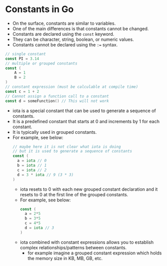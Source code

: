 # Constants in Go

- On the surface, constants are similar to variables.
- One of the main differences is that constants cannot be changed.
- Constants are declared using the `const` keyword.
- They can be character, string, boolean, or numeric values.
- Constants cannot be declared using the `:=` syntax.

```go
// single constant
const PI = 3.14
// multiple or grouped constants
const (
    A = 1
    B = 2
)
// constant expression (must be calculable at compile time)
const c = 1 + 2
// Cannot assign a function call to a constant
const d = someFunction() // This will not work
```

- iota is a special constant that can be used to generate a sequence of constants.
- It is a predefined constant that starts at 0 and increments by 1 for each constant.
- It is typically used in grouped constants.
- For example, see below:
  ```go
  // maybe here it is not clear what iota is doing
  // but it is used to generate a sequence of constants
  const (
    a = iota // 0
    b = iota // 1
    c = iota // 2
    d = 3 * iota // 9 (3 * 3)
  )
  ```
  - iota resets to 0 with each new grouped constant declaration and it resets to 0 at the first line of the grouped constants.
  - For example, see below:
    ```go
    const (
      a = 2*5
      b = 3*5
      c = 4*5
      d = iota // 3
    )
    ```
  - iota combined with constant expressions allows you to establish complex relationships/patterns between constants.
    - for example imagine a grouped constant expression which holds the memory size in KB, MB, GB, etc.
